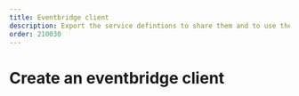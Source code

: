 ```yaml
---
title: Eventbridge client
description: Export the service defintions to share them and to use them for building connectors or visualizations
order: 210030
---
```


# Create an eventbridge client
